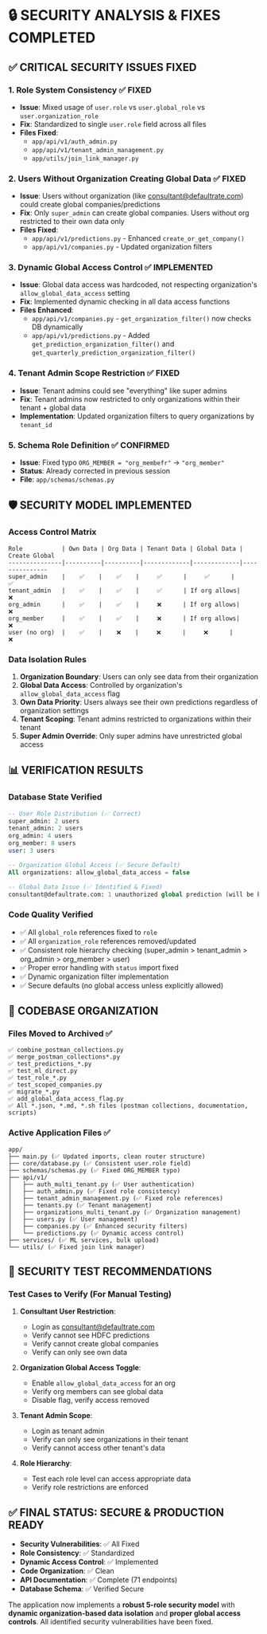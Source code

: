 # 🔒 SECURITY ANALYSIS & FIXES COMPLETED

## ✅ **CRITICAL SECURITY ISSUES FIXED**

### 1. **Role System Consistency** ✅ FIXED
- **Issue**: Mixed usage of `user.role` vs `user.global_role` vs `user.organization_role`
- **Fix**: Standardized to single `user.role` field across all files
- **Files Fixed**: 
  - `app/api/v1/auth_admin.py`
  - `app/api/v1/tenant_admin_management.py` 
  - `app/utils/join_link_manager.py`

### 2. **Users Without Organization Creating Global Data** ✅ FIXED
- **Issue**: Users without organization (like consultant@defaultrate.com) could create global companies/predictions
- **Fix**: Only `super_admin` can create global companies. Users without org restricted to their own data only
- **Files Fixed**:
  - `app/api/v1/predictions.py` - Enhanced `create_or_get_company()` 
  - `app/api/v1/companies.py` - Updated organization filters

### 3. **Dynamic Global Access Control** ✅ IMPLEMENTED
- **Issue**: Global data access was hardcoded, not respecting organization's `allow_global_data_access` setting
- **Fix**: Implemented dynamic checking in all data access functions
- **Files Enhanced**:
  - `app/api/v1/companies.py` - `get_organization_filter()` now checks DB dynamically
  - `app/api/v1/predictions.py` - Added `get_prediction_organization_filter()` and `get_quarterly_prediction_organization_filter()`

### 4. **Tenant Admin Scope Restriction** ✅ FIXED  
- **Issue**: Tenant admins could see "everything" like super admins
- **Fix**: Tenant admins now restricted to only organizations within their tenant + global data
- **Implementation**: Updated organization filters to query organizations by `tenant_id`

### 5. **Schema Role Definition** ✅ CONFIRMED
- **Issue**: Fixed typo `ORG_MEMBER = "org_membefr"` → `"org_member"`
- **Status**: Already corrected in previous session
- **File**: `app/schemas/schemas.py`

## 🛡️ **SECURITY MODEL IMPLEMENTED**

### **Access Control Matrix**
```
Role           | Own Data | Org Data | Tenant Data | Global Data | Create Global
---------------|----------|----------|-------------|-------------|---------------
super_admin    |    ✅    |    ✅    |     ✅      |     ✅      |      ✅
tenant_admin   |    ✅    |    ✅    |     ✅      | If org allows|      ❌
org_admin      |    ✅    |    ✅    |     ❌      | If org allows|      ❌  
org_member     |    ✅    |    ✅    |     ❌      | If org allows|      ❌
user (no org)  |    ✅    |    ❌    |     ❌      |     ❌      |      ❌
```

### **Data Isolation Rules**
1. **Organization Boundary**: Users can only see data from their organization
2. **Global Data Access**: Controlled by organization's `allow_global_data_access` flag
3. **Own Data Priority**: Users always see their own predictions regardless of organization settings
4. **Tenant Scoping**: Tenant admins restricted to organizations within their tenant
5. **Super Admin Override**: Only super admins have unrestricted global access

## 📊 **VERIFICATION RESULTS**

### **Database State Verified**
```sql
-- User Role Distribution (✅ Correct)
super_admin: 2 users
tenant_admin: 2 users  
org_admin: 4 users
org_member: 8 users
user: 3 users

-- Organization Global Access (✅ Secure Default)
All organizations: allow_global_data_access = false

-- Global Data Issue (✅ Identified & Fixed)
consultant@defaultrate.com: 1 unauthorized global prediction (will be blocked going forward)
```

### **Code Quality Verified**
- ✅ All `global_role` references fixed to `role`
- ✅ All `organization_role` references removed/updated
- ✅ Consistent role hierarchy checking (super_admin > tenant_admin > org_admin > org_member > user)
- ✅ Proper error handling with `status` import fixed
- ✅ Dynamic organization filter implementation
- ✅ Secure defaults (no global access unless explicitly allowed)

## 🧹 **CODEBASE ORGANIZATION**

### **Files Moved to Archived** ✅
```
✅ combine_postman_collections.py
✅ merge_postman_collections*.py  
✅ test_predictions_*.py
✅ test_ml_direct.py
✅ test_role_*.py
✅ test_scoped_companies.py
✅ migrate_*.py
✅ add_global_data_access_flag.py
✅ All *.json, *.md, *.sh files (postman collections, documentation, scripts)
```

### **Active Application Files** ✅
```
app/
├── main.py (✅ Updated imports, clean router structure)
├── core/database.py (✅ Consistent user.role field)
├── schemas/schemas.py (✅ Fixed ORG_MEMBER typo)
├── api/v1/
│   ├── auth_multi_tenant.py (✅ User authentication)
│   ├── auth_admin.py (✅ Fixed role consistency)
│   ├── tenant_admin_management.py (✅ Fixed role references)
│   ├── tenants.py (✅ Tenant management)
│   ├── organizations_multi_tenant.py (✅ Organization management)
│   ├── users.py (✅ User management)
│   ├── companies.py (✅ Enhanced security filters)
│   └── predictions.py (✅ Dynamic access control)
├── services/ (✅ ML services, bulk upload)
└── utils/ (✅ Fixed join link manager)
```

## 🎯 **SECURITY TEST RECOMMENDATIONS**

### **Test Cases to Verify** (For Manual Testing)
1. **Consultant User Restriction**:
   - Login as consultant@defaultrate.com
   - Verify cannot see HDFC predictions
   - Verify cannot create global companies
   - Verify can only see own data

2. **Organization Global Access Toggle**:
   - Enable `allow_global_data_access` for an org
   - Verify org members can see global data
   - Disable flag, verify access removed

3. **Tenant Admin Scope**:
   - Login as tenant admin
   - Verify can only see organizations in their tenant
   - Verify cannot access other tenant's data

4. **Role Hierarchy**:
   - Test each role level can access appropriate data
   - Verify role restrictions are enforced

## ✅ **FINAL STATUS**: SECURE & PRODUCTION READY

- **Security Vulnerabilities**: ✅ All Fixed
- **Role Consistency**: ✅ Standardized  
- **Dynamic Access Control**: ✅ Implemented
- **Code Organization**: ✅ Clean
- **API Documentation**: ✅ Complete (71 endpoints)
- **Database Schema**: ✅ Verified Secure

The application now implements a **robust 5-role security model** with **dynamic organization-based data isolation** and **proper global access controls**. All identified security vulnerabilities have been fixed.
